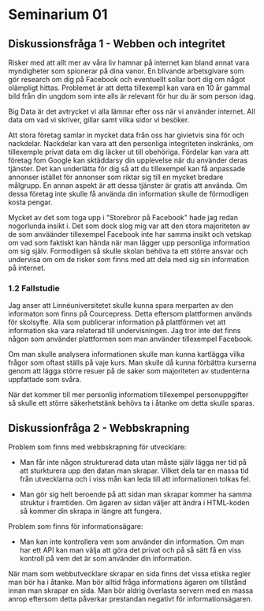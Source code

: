 # Seminarium 01

## Diskussionsfråga 1 - Webben och integritet

Risker med att allt mer av våra liv hamnar på internet kan bland annat vara myndigheter som spionerar på dina vanor. En blivande arbetsgivare
som gör research om dig på Facebook och eventuellt sollar bort dig om något olämpligt hittas. Problemet är att detta tillexempl kan 
vara en 10 år gammal bild från din ungdom som inte alls är relevant för hur du är som person idag. 

Big Data är det avtrycket vi alla lämnar efter oss när vi använder internet. All data om vad vi skriver, gillar samt vilka
sidor vi besöker.

Att stora företag samlar in mycket data från oss har givietvis sina för och nackdelar. Nackdelar kan vara att den personliga integriteten
inskränks, om tillexemple privat data om dig läcker ut till obehöriga. Fördelar kan vara att företag fom Google kan sktäddarsy
din upplevelse när du använder deras tjänster. Det kan underlätta för dig så att du tillexempel kan få anpassade annonser istället
för annonser som riktar sig till en mycket bredare målgrupp. En annan aspekt är att dessa tjänster är gratis att använda. Om dessa företag inte skulle få använda din information skulle de förmodligen kosta pengar. 

Mycket av det som toga upp i "Storebror på Facebook" hade jag redan nogorlunda insikt i. Det som dock slog mig var att 
den stora majoriteten av de som anväänder tillexempel Facebook inte har samma insikt och vetskap om vad som faktiskt kan hända
när man lägger upp personliga information om sig själv. Formodligen så skulle skolan behöva ta ett större ansvar och undervisa om
om de risker som finns med att dela med sig sin information på internet.

### 1.2 Fallstudie

Jag anser att Linnéuniversitetet skulle kunna spara merparten av den informaton som finns på Courcepress. Detta eftersom 
plattformen används för skolsyfte. Alla som publicerar information på plattförmen vet att information ska vara relaterad 
till undervisningen. Jag tror inte det finns någon som använder plattformen som man använder tillexempel Facebook.

Om man skulle analysera informationen skulle man kunna kartlägga vilka frågor som oftast ställs på vaje kurs. Man skulle då
kunna förbättra kurserna genom att lägga större resuer på de saker som majoriteten av studenterna uppfattade som svåra.

När det kommer till mer personlig informatiom tillexempel personuppgifter så skulle ett större säkerhetstänk behövs ta i 
åtanke om detta skulle sparas.

## Diskussionfråga 2 - Webbskrapning

Problem som finns med webbskrapning för utvecklare: 

* Man får inte någon strukturerad data utan måste själv lägga ner tid på att sturkturera upp den datan man skrapar. Vilket
dela tar en massa tid från utvecklarna och i viss mån kan leda till att informationen tolkas fel.

* Man gör sig helt beroende på att sidan man skrapar kommer ha samma struktur i framtiden. Om ägaren av sidan väljer att
ändra i HTML-koden så kommer din skrapa in längre att fungera.

Problem som finns för informationsägare:

* Man kan inte kontrollera vem som använder din information. Om man har ett API kan man välja att göra det privat
och på så sätt få en viss kontroll på vem det är som använder din information.

När mam som webbutvecklare skrapar en sida finns det vissa etiska regler man bör ha i åtanke. Man bör alltid fråga informations
ägaren om tillstånd  innan man skrapar en sida. Man bör aldrig överlasta servern med en massa anrop eftersom detta påverkar 
prestandan negativt för informationsägaren.  
